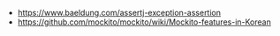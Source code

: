 * <https://www.baeldung.com/assertj-exception-assertion>
* <https://github.com/mockito/mockito/wiki/Mockito-features-in-Korean>
